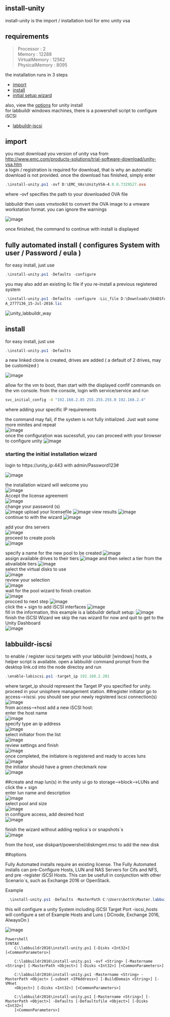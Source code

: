 ## install-unity
install-unity is the import / installation tool for emc unity vsa   
## requirements  
> Processor          : 2  
Memory             : 12288  
VirtualMemory      : 12562  
PhysicalMemory     : 8095     

 
the installation runs in 3 steps
* [import](https://github.com/bottkars/labbuildr/wiki/install-unity.ps1#import)  
* [install](https://github.com/bottkars/labbuildr/wiki/install-unity.ps1#install)  
* [initial setup wizard](https://github.com/bottkars/labbuildr/wiki/install-unity.ps1#starting-the-initial-installation-wizard)

also, view the [options](https://github.com/bottkars/labbuildr/wiki/install-unity.ps1#options) for unity install  
for labbuildr windows machines, there is a powershell script to configure iSCSI  
* [labbuildr-iscsi](https://github.com/bottkars/labbuildr/wiki/install-unity.ps1#labbuildr-iscsi)   

## import  
you must download you version of unity vsa from http://www.emc.com/products-solutions/trial-software-download/unity-vsa.htm  
a login / registration is required for download, that is why an automatic download is not provided. 
once the download has finished, simply enter
```Powershell
.\install-unity.ps1 -ovf D:\EMC_VAs\UnityVSA-4.0.0.7329527.ova
```
where -ovf specifies the path to your downloaded OVA file

labbuildr then uses vmxtoolkit to convert the OVA image to a vmware workstation format. you can ignore the warnings

![image](https://cloud.githubusercontent.com/assets/8255007/17103322/17b92e8e-527e-11e6-9e26-560b8059eff5.png)

once finished, the command to continue with install is displayed
## fully automated install ( configures System with user / Password / eula )

for easy install, just use
```Powershell
.\install-unity.ps1 -Defaults -configure 
```
you may also add an existing lic file if you re-install a previous registered system
```Powershell
.\install-unity.ps1 -Defaults -configure -Lic_file D:\Downloads\564D1FA6-F3C4-A7BC-EC74-D7943BC7ABB
A_2777136_15-Jul-2016.lic
```
![unity_labbuildr_way](https://cloud.githubusercontent.com/assets/8255007/17815471/bc0112f8-6634-11e6-9b5d-df075bdd10f4.gif)
## install
for easy install, just use
```Powershell
.\install-unity.ps1 -Defaults
```
a new linked clone is created, drives are added ( a default of 2 drives, may be customized )

![image](https://cloud.githubusercontent.com/assets/8255007/17103417/7b6a2816-527e-11e6-9da7-69a5d8960707.png)

allow for the vm to boot, than start with the displayed confif commands on the vm console.
from the console, login with service/service and run    
```bash
svc_initial_config -4 "192.168.2.85 255.255.255.0 192.168.2.4"
```
where adding your specific IP requirements

the command may fail, if the system is not fully initialized. Just wait some more minites and repeat  
![image](https://cloud.githubusercontent.com/assets/8255007/17103703/eeeabe76-527f-11e6-8c06-04ef201aee98.png)  
once the configuration was sucessfull, you can proceed with your browser to configure unity 
![image](https://cloud.githubusercontent.com/assets/8255007/17103809/68ef5d30-5280-11e6-8aa1-65a9c2a71bdb.png)
  
### starting the initial installation wizard
login to https://unity_ip:443 with admin/Password123#

![image](https://cloud.githubusercontent.com/assets/8255007/17103898/d51ac1fc-5280-11e6-97f7-c340c3524e2e.png)

the installation wizard will welcome you   
![image](https://cloud.githubusercontent.com/assets/8255007/17126207/44063540-52fb-11e6-8c4f-89b95b3ecea0.png)   
Accept the license agreement   
![image](https://cloud.githubusercontent.com/assets/8255007/17126228/76a4b6d4-52fb-11e6-9672-74c9413dd866.png)  
change your password (s)   
![image](https://cloud.githubusercontent.com/assets/8255007/17126237/9070af1e-52fb-11e6-815e-1630f287db54.png)
upload your licensefile
![image](https://cloud.githubusercontent.com/assets/8255007/17126241/98f1e31a-52fb-11e6-974f-154e8e554f57.png)
view results
![image](https://cloud.githubusercontent.com/assets/8255007/17126245/a5f93ef0-52fb-11e6-82c7-04477b04b654.png)  
continue to with the wizard
![image](https://cloud.githubusercontent.com/assets/8255007/17126253/bc8dab88-52fb-11e6-9ba8-19b114facf1f.png)

add your dns servers  
![image](https://cloud.githubusercontent.com/assets/8255007/17126259/c568380e-52fb-11e6-9bc7-11ba1dea7695.png)  
proceed to create pools  
![image](https://cloud.githubusercontent.com/assets/8255007/17126268/e0a57226-52fb-11e6-9851-afbda60a1c5f.png)



specify a name for the new pool to be created
![image](https://cloud.githubusercontent.com/assets/8255007/17126452/bf2357b0-52fd-11e6-9e24-82b1532fdca3.png)  
assign available drives to their tiers
![image](https://cloud.githubusercontent.com/assets/8255007/17126613/1b533c3e-52ff-11e6-88db-b2419d7ba699.png)
and then select a tier from the abvailable tiers
![image](https://cloud.githubusercontent.com/assets/8255007/17126642/4f4834ea-52ff-11e6-96bf-a8a7934376dc.png)  
select the virtual disks to use  
![image](https://cloud.githubusercontent.com/assets/8255007/17126655/7e058710-52ff-11e6-8dae-28c8c2b66918.png)  
review your selection  
![image](https://cloud.githubusercontent.com/assets/8255007/17126663/8aca18bc-52ff-11e6-866b-655d519ce0f9.png)  
wait for the pool wizard to finish creation    
![image](https://cloud.githubusercontent.com/assets/8255007/17126674/a499625c-52ff-11e6-88b2-47c64cee7dc2.png)  
procced to next step
![image](https://cloud.githubusercontent.com/assets/8255007/17126680/ae0fa148-52ff-11e6-92be-d1f03ca6d24b.png)  
click the + sign to add iSCSI interfaces
![image](https://cloud.githubusercontent.com/assets/8255007/17126699/d19c2af0-52ff-11e6-8636-a6cdad2873e3.png)  
fill in the information, this example  is a labbuildr default setup:
![image](https://cloud.githubusercontent.com/assets/8255007/17126707/e558bca2-52ff-11e6-8c5c-38151d435ac4.png)  
finish the iSCSI Wizard
we skip the nas wizard for now and quit to get to the Unity Dashboard  
![image](https://cloud.githubusercontent.com/assets/8255007/17126875/76027af8-5301-11e6-8191-465b2390ddc0.png)

## labbuildr-iscsi
to enable / register iscsi targets with your labbuildr [windows] hosts, a helper script is available. open a labbuildr command prompt from the desktop link.cd into the node directoy and run  
```Powershell
.\enable-labiscsi.ps1 -target_ip 192.168.2.201
```
where target_ip should represent the Target IP you specified for unity.  
proceed in your unisphere management station.
##register initiator
go to access-->iscsi. you should see your newly registered iscsi connection(s)
![image](https://cloud.githubusercontent.com/assets/8255007/17141183/7b2c9424-534b-11e6-891b-06db37479695.png)  
from access-->host add a new iSCSI host:  
enter the host name  
![image](https://cloud.githubusercontent.com/assets/8255007/17142115/3a513366-534f-11e6-937a-4d97abab33a7.png)  
specify type an ip address  
![image](https://cloud.githubusercontent.com/assets/8255007/17142149/5b684698-534f-11e6-822e-fd465ba95376.png)  
select initiator from the list  
![image](https://cloud.githubusercontent.com/assets/8255007/17142184/76d2221e-534f-11e6-8530-feba01cf88f3.png)  
review settings and finish   
![image](https://cloud.githubusercontent.com/assets/8255007/17142254/bb6fd56a-534f-11e6-83e8-7b196c40fbc8.png)  
once completed, the initiatore is registered and ready to acces luns
![image](https://cloud.githubusercontent.com/assets/8255007/17142298/e72d583a-534f-11e6-974e-885df599a507.png)  
the initiator should have a green checkmark now  
![image](https://cloud.githubusercontent.com/assets/8255007/17142303/ec4a9404-534f-11e6-80ba-7e228068e949.png)

##create and map lun(s)
in the unity ui go to storage-->block-->LUNs and click the + sign  
enter lun name and description  
![image](https://cloud.githubusercontent.com/assets/8255007/17150425/b670660e-536f-11e6-937f-4971fc11c3eb.png)  
select pool and size  
![image](https://cloud.githubusercontent.com/assets/8255007/17150650/8523213a-5370-11e6-8a44-7da66bfcb6e2.png)  
in configure access, add desired host  
![image](https://cloud.githubusercontent.com/assets/8255007/17150699/b98547b4-5370-11e6-8981-f18cec8cc139.png)  

finish the wizard without adding replica´s or snapshots´s   
![image](https://cloud.githubusercontent.com/assets/8255007/17150913/93a2ddee-5371-11e6-829d-89de8c3825ca.png)

from the host, use diskpart/powershel/diskmgmt.msc to add the new disk




##options

Fully Automated installs require an existing license. The Fully Automated installs can pre-Configure Hosts, LUN and NAS Servers for Cifs and NFS, and pre -register iSCSI Hosts. This can be usefull in conjunction with other Scenario´s, such as Exchange 2016 or OpenStack.


Example 
```Powershell
 .\install-unity.ps1 -Defaults -MasterPath C:\Users\bottk\Master.labbuildr\UnityVSA-4.0.1.8404134\ -Lic_file .\564d9f7d-aa2a-deb6-569c-fdaa02d2e732_2871812_24-Oct-2016.lic -configure -Disks 6 -iscsi_hosts E2016 -Protocols iscsi
```
this will configure a unity System including iSCSI Target Port
-iscsi_hosts will configure a set of Example Hosts and Luns ( DCnode, Exchange 2016, AlwaysOn )

![image](https://cloud.githubusercontent.com/assets/8255007/19850476/fa0ba09c-9f58-11e6-8259-ea9372c331e4.png)


```
Powershell
SYNTAX
    C:\labbuildr2016\install-unity.ps1 [-Disks <Int32>] [<CommonParameters>]

    C:\labbuildr2016\install-unity.ps1 -ovf <String> [-Mastername <String>] [-MasterPath <Object>] [-Disks <Int32>] [<CommonParameters>]

    C:\labbuildr2016\install-unity.ps1 -Mastername <String> -MasterPath <Object> [-subnet <IPAddress>] [-BuildDomain <String>] [-VMnet
    <Object>] [-Disks <Int32>] [<CommonParameters>]

    C:\labbuildr2016\install-unity.ps1 [-Mastername <String>] [-MasterPath <Object>] -Defaults [-Defaultsfile <Object>] [-Disks <Int32>]
    [<CommonParameters>]
```